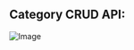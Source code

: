 <h2>Category CRUD API:</h2>
<img src="https://github-production-user-asset-6210df.s3.amazonaws.com/108127491/341071776-911d83bf-bfa7-412b-8d3e-1c4e4ace448d.png?X-Amz-Algorithm=AWS4-HMAC-SHA256&X-Amz-Credential=AKIAVCODYLSA53PQK4ZA%2F20240619%2Fus-east-1%2Fs3%2Faws4_request&X-Amz-Date=20240619T122243Z&X-Amz-Expires=300&X-Amz-Signature=574ec904af7b8eee3453b38dc24f2b1062b50941cc6b03cb5fb695027792a7e7&X-Amz-SignedHeaders=host&actor_id=108127491&key_id=0&repo_id=816234334" alt="Image">
